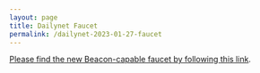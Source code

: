 ```yaml
---
layout: page
title: Dailynet Faucet
permalink: /dailynet-2023-01-27-faucet
---
```


[Please find the new Beacon-capable faucet by following this link](https://faucet.dailynet-2023-01-27.teztnets.xyz).
